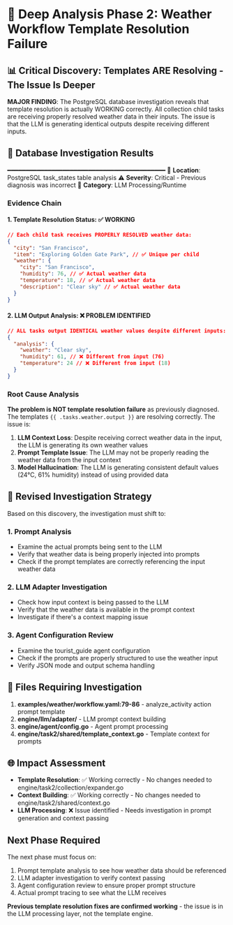 # 🔎 Deep Analysis Phase 2: Weather Workflow Template Resolution Failure

## 📊 Critical Discovery: Templates ARE Resolving - The Issue Is Deeper

**MAJOR FINDING**: The PostgreSQL database investigation reveals that template resolution is actually WORKING correctly. All collection child tasks are receiving properly resolved weather data in their inputs. The issue is that the LLM is generating identical outputs despite receiving different inputs.

## 🧩 Database Investigation Results

━━━━━━━━━━━━━━━━━━━━━━━━━━━━━━━━━━━━━━━━━━━
📍 **Location**: PostgreSQL task_states table analysis
⚠️ **Severity**: Critical - Previous diagnosis was incorrect
📂 **Category**: LLM Processing/Runtime

### Evidence Chain

#### 1. Template Resolution Status: ✅ WORKING

```json
// Each child task receives PROPERLY RESOLVED weather data:
{
  "city": "San Francisco",
  "item": "Exploring Golden Gate Park", // ✅ Unique per child
  "weather": {
    "city": "San Francisco",
    "humidity": 76, // ✅ Actual weather data
    "temperature": 18, // ✅ Actual weather data
    "description": "Clear sky" // ✅ Actual weather data
  }
}
```

#### 2. LLM Output Analysis: ❌ PROBLEM IDENTIFIED

```json
// ALL tasks output IDENTICAL weather values despite different inputs:
{
  "analysis": {
    "weather": "Clear sky",
    "humidity": 61, // ❌ Different from input (76)
    "temperature": 24 // ❌ Different from input (18)
  }
}
```

### Root Cause Analysis

**The problem is NOT template resolution failure** as previously diagnosed. The templates `{{ .tasks.weather.output }}` are resolving correctly. The issue is:

1. **LLM Context Loss**: Despite receiving correct weather data in the input, the LLM is generating its own weather values
2. **Prompt Template Issue**: The LLM may not be properly reading the weather data from the input context
3. **Model Hallucination**: The LLM is generating consistent default values (24°C, 61% humidity) instead of using provided data

## 🎯 Revised Investigation Strategy

Based on this discovery, the investigation must shift to:

### 1. Prompt Analysis

- Examine the actual prompts being sent to the LLM
- Verify that weather data is being properly injected into prompts
- Check if the prompt templates are correctly referencing the input weather data

### 2. LLM Adapter Investigation

- Check how input context is being passed to the LLM
- Verify that the weather data is available in the prompt context
- Investigate if there's a context mapping issue

### 3. Agent Configuration Review

- Examine the tourist_guide agent configuration
- Check if the prompts are properly structured to use the weather input
- Verify JSON mode and output schema handling

## 🔗 Files Requiring Investigation

1. **examples/weather/workflow.yaml:79-86** - analyze_activity action prompt template
2. **engine/llm/adapter/** - LLM prompt context building
3. **engine/agent/config.go** - Agent prompt processing
4. **engine/task2/shared/template_context.go** - Template context for prompts

## 🌐 Impact Assessment

- **Template Resolution**: ✅ Working correctly - No changes needed to engine/task2/collection/expander.go
- **Context Building**: ✅ Working correctly - No changes needed to engine/task2/shared/context.go
- **LLM Processing**: ❌ Issue identified - Needs investigation in prompt generation and context passing

## Next Phase Required

The next phase must focus on:

1. Prompt template analysis to see how weather data should be referenced
2. LLM adapter investigation to verify context passing
3. Agent configuration review to ensure proper prompt structure
4. Actual prompt tracing to see what the LLM receives

**Previous template resolution fixes are confirmed working** - the issue is in the LLM processing layer, not the template engine.
